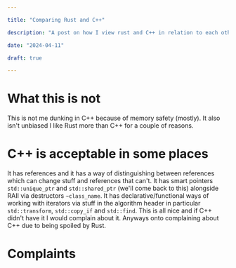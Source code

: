 ```yaml
---

title: "Comparing Rust and C++"

description: "A post on how I view rust and C++ in relation to each other and my thoughts on them"

date: "2024-04-11"

draft: true

---
```


# What this is not

This is not me dunking in C++ because of memory safety (mostly). It also isn't unbiased I like Rust more than C++ for a couple of reasons.

# C++ is acceptable in some places

It has references and it has a way of distinguishing between references which can change stuff and references that can't. It has smart pointers `std::unique_ptr` and `std::shared_ptr` (we'll come back to this) alongside RAII via destructors `~class_name`. It has declarative/functional ways of working with iterators via stuff in the algorithm header in particular `std::transform`, `std::copy_if` and `std::find`. This is all nice and if C++ didn't have it I would complain about it. Anyways onto complaining about C++ due to being spoiled by Rust.

# Complaints

